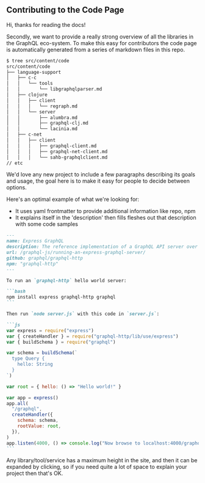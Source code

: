 ## Contributing to the Code Page

Hi, thanks for reading the docs!

Secondly, we want to provide a really strong overview of all the libraries in the GraphQL eco-system. To make this
easy for contributors the code page is automatically generated from a series of markdown files in this repo.

```sh
$ tree src/content/code
src/content/code
├── language-support
│   ├── c-c
│   │   └── tools
│   │       └── libgraphqlparser.md
│   ├── clojure
│   │   ├── client
│   │   │   └── regraph.md
│   │   └── server
│   │       ├── alumbra.md
│   │       ├── graphql-clj.md
│   │       └── lacinia.md
│   ├── c-net
│   │   ├── client
│   │   │   ├── graphql-client.md
│   │   │   ├── graphql-net-client.md
│   │   │   └── sahb-graphqlclient.md
// etc
```

We'd love any new project to include a few paragraphs describing its goals and usage, the goal here is to make it easy for people to decide between options.

Here's an optimal example of what we're looking for:

- It uses yaml frontmatter to provide additional information like repo, npm
- It explains itself in the 'description' then fills fleshes out that description with some code samples

````md
---
name: Express GraphQL
description: The reference implementation of a GraphQL API server over an Express webserver. You can use this to run GraphQL in conjunction with a regular Express webserver, or as a standalone GraphQL server.
url: /graphql-js/running-an-express-graphql-server/
github: graphql/graphql-http
npm: "graphql-http"
---

To run an `graphql-http` hello world server:

```bash
npm install express graphql-http graphql
```

Then run `node server.js` with this code in `server.js`:

```js
var express = require("express")
var { createHandler } = require("graphql-http/lib/use/express")
var { buildSchema } = require("graphql")

var schema = buildSchema(`
  type Query {
    hello: String
  }
`)

var root = { hello: () => "Hello world!" }

var app = express()
app.all(
  "/graphql",
  createHandler({
    schema: schema,
    rootValue: root,
  }),
)
app.listen(4000, () => console.log("Now browse to localhost:4000/graphql"))
```
````

Any library/tool/service has a maximum height in the site, and then it can be expanded by clicking, so if you need quite a lot of space to explain your project then that's OK.
